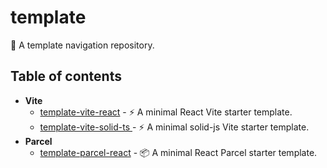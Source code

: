 # template

🚀 A template navigation repository.

## Table of contents

- **Vite**
  - [template-vite-react](https://github.com/lzm0x219/template-vite-react) - ⚡️ A minimal React Vite starter template.
  - [template-vite-solid-ts ](https://github.com/lzm0x219/template-vite-solid-ts) - ⚡️ A minimal solid-js Vite starter template.
- **Parcel**
  - [template-parcel-react](https://github.com/lzm0x219/template-parcel-react) - 📦 A minimal React Parcel starter template.
